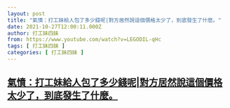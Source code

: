 ```yaml
---
layout: post
title: "氣憤：打工妹給人包了多少錢呢|對方居然說這個價格太少了，到底發生了什麼。"
date: 2021-10-27T12:00:11.000Z
author: 打工妹四妹
from: https://www.youtube.com/watch?v=LEGODIL-qHc
tags: [ 打工妹四妹 ]
categories: [ 打工妹四妹 ]
---
```

<!--1635336011000-->
[氣憤：打工妹給人包了多少錢呢|對方居然說這個價格太少了，到底發生了什麼。](https://www.youtube.com/watch?v=LEGODIL-qHc)
------

<div>

</div>
